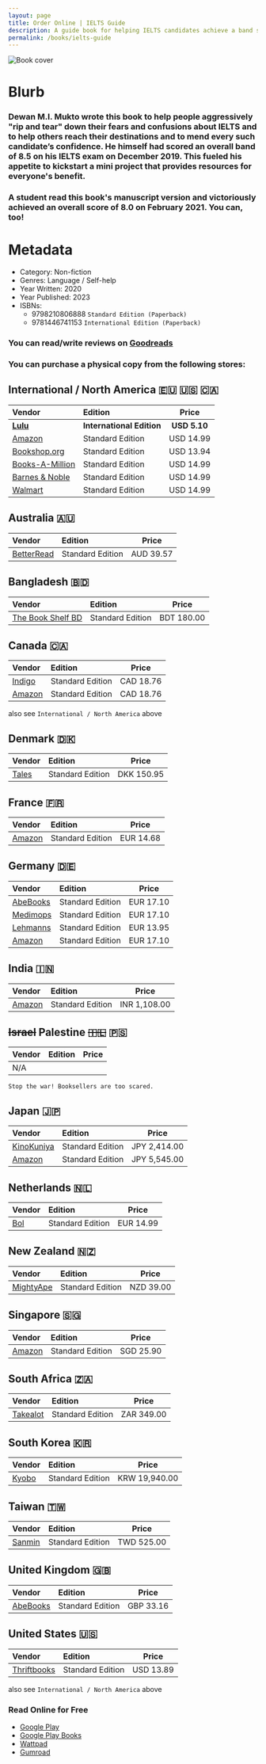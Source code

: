 ```yaml
---
layout: page
title: Order Online | IELTS Guide
description: A guide book for helping IELTS candidates achieve a band score of 8.0 or above overall.
permalink: /books/ielts-guide
---
```


![Book cover](https://media.discordapp.net/attachments/1001985990065406173/1198953284497575986/pika-1705923114663-1x.png?ex=65c0c742&is=65ae5242&hm=2934e8ce2440e7e66a4188325ab31310013ab328fcf995ebc8df08d13e9d74a8&=&format=webp&quality=lossless&width=1130&height=592)

# Blurb
### Dewan M.I. Mukto wrote this book to help people aggressively "rip and tear" down their fears and confusions about IELTS and to help others reach their destinations and to mend every such candidate’s confidence. He himself had scored an overall band of 8.5 on his IELTS exam on December 2019. This fueled his appetite to kickstart a mini project that provides resources for everyone's benefit.

### A student read this book's manuscript version and victoriously achieved an overall score of 8.0 on February 2021. You can, too!

# Metadata
- Category: Non-fiction
- Genres: Language / Self-help
- Year Written: 2020
- Year Published: 2023
- ISBNs:
  - 9798210806888 `Standard Edition (Paperback)`
  - 9781446741153 `International Edition (Paperback)`

### You can read/write reviews on [Goodreads](https://www.goodreads.com/book/show/200191352-ielts-guide)
### You can purchase a physical copy from the following stores:

## International / North America 🇪🇺 🇺🇸 🇨🇦
|Vendor|Edition|Price|
|:---|:---|:---:|
|[**Lulu**](https://www.lulu.com/shop/dewan-mukto/dewan-muktos-ielts-guide/paperback/product-nvdwdqw.html)|**International Edition**|**USD 5.10**|
|[Amazon](https://www.amazon.com/IELTS-Guide-Dewan-Mukto/dp/B0CLC61CDP)|Standard Edition|USD 14.99|
|[Bookshop.org](https://bookshop.org/p/books/ielts-guide-dewan-mukto/20703693?ean=9798210806888)|Standard Edition|USD 13.94|
|[Books-A-Million](https://www.booksamillion.com/p/IELTS-Guide/Dewan-Mukto/9798210806888?id=9055137026519)|Standard Edition|USD 14.99|
|[Barnes & Noble](https://www.barnesandnoble.com/w/ielts-guide-dewan-mukto/1144244553?ean=9798210806888)|Standard Edition|USD 14.99|
|[Walmart](https://www.walmart.com/ip/IELTS-Guide-Paperback-9798210806888/5126911072?from=/search)|Standard Edition|USD 14.99|

## Australia 🇦🇺
|Vendor|Edition|Price|
|:---|:---|:---:|
|[BetterRead](https://www.betterread.com.au/book/ielts-guide.do)|Standard Edition|AUD 39.57|

## Bangladesh 🇧🇩
|Vendor|Edition|Price|
|:---|:---|:---:|
|[The Book Shelf BD](https://www.instagram.com/the_bookshelfbd/)|Standard Edition|BDT 180.00|

## Canada 🇨🇦
|Vendor|Edition|Price|
|:---|:---|:---:|
|[Indigo](https://www.indigo.ca/en-ca/ielts-guide/9798210806888.html)|Standard Edition|CAD 18.76|
|[Amazon](https://www.amazon.ca/IELTS-Guide-Dewan-Mukto/dp/B0CLC61CDP/)|Standard Edition|CAD 18.76|
also see `International / North America` above

## Denmark 🇩🇰
|Vendor|Edition|Price|
|:---|:---|:---:|
|[Tales](https://tales.dk/ielts-guide_dewan-mukto_9798210806888)|Standard Edition|DKK 150.95|

## France 🇫🇷
|Vendor|Edition|Price|
|:---|:---|:---:|
|[Amazon](https://www.amazon.fr/IELTS-Guide-Dewan-Mukto/dp/B0CLC61CDP/)|Standard Edition|EUR 14.68|

## Germany 🇩🇪
|Vendor|Edition|Price|
|:---|:---|:---:|
|[AbeBooks](https://www.abebooks.com/servlet/BookDetailsPL?bi=31708226650&searchurl=an%3Dmukto%2Bdewan%26sortby%3D17&cm_sp=snippet-_-srp1-_-title2)|Standard Edition|EUR 17.10|
|[Medimops](https://www.medimops.de/dewan-mukto-ielts-guide-taschenbuch-M0B0CLC61CDP.html)|Standard Edition|EUR 17.10|
|[Lehmanns](https://www.lehmanns.de/shop/geisteswissenschaften/63814684-9798210806888-ielts-guide)| Standard Edition |EUR 13.95|
|[Amazon](https://www.amazon.de/IELTS-Guide-Dewan-Mukto/dp/B0CLC61CDP/)| Standard Edition |EUR 17.10|

## India 🇮🇳
|Vendor|Edition|Price|
|:---|:---|:---:|
|[Amazon](https://www.amazon.in/IELTS-Guide-Dewan-Mukto/dp/B0CLC61CDP)|Standard Edition|INR 1,108.00|

## ~~Israel~~ Palestine ~~🇮🇱~~ 🇵🇸
|Vendor|Edition|Price|
|:---|:---|:---:|
|N/A|||
`Stop the war! Booksellers are too scared.`

## Japan 🇯🇵
|Vendor|Edition|Price|
|:---|:---|:---:|
|[KinoKuniya](https://www.kinokuniya.co.jp/f/dsg-02-9798210806888)|Standard Edition|JPY 2,414.00|
|[Amazon](https://www.amazon.co.jp/IELTS-Guide-Dewan-Mukto/dp/B0CLC61CDP)|Standard Edition|JPY 5,545.00|

## Netherlands 🇳🇱
|Vendor|Edition|Price|
|:---|:---|:---:|
|[Bol](https://www.bol.com/nl/nl/p/ielts-guide/9300000164801295/?bltgh=vHRMQx-3Dbdxs8qBCYdF3A.3_10.13.ProductTitle)|Standard Edition|EUR 14.99|

## New Zealand 🇳🇿
|Vendor|Edition|Price|
|:---|:---|:---:|
|[MightyApe](https://www.mightyape.co.nz/product/ielts-guide/38271324)|Standard Edition|NZD 39.00|

## Singapore 🇸🇬
|Vendor|Edition|Price|
|:---|:---|:---:|
|[Amazon](https://www.amazon.sg/IELTS-Guide-Dewan-Mukto/dp/B0CLC61CDP)|Standard Edition|SGD 25.90|

## South Africa 🇿🇦
|Vendor|Edition|Price|
|:---|:---|:---:|
|[Takealot](https://www.takealot.com/ielts-guide/PLID94097143)|Standard Edition|ZAR 349.00|

## South Korea 🇰🇷
|Vendor|Edition|Price|
|:---|:---|:---:|
|[Kyobo](https://product.kyobobook.co.kr/detail/S000210714684)|Standard Edition|KRW 19,940.00|

## Taiwan 🇹🇼
|Vendor|Edition|Price|
|:---|:---|:---:|
|[Sanmin](https://www.sanmin.com.tw/product/index/012527467)|Standard Edition|TWD 525.00|

## United Kingdom 🇬🇧
|Vendor|Edition|Price|
|:---|:---|:---:|
|[AbeBooks](https://www.abebooks.com/servlet/BookDetailsPL?bi=31747355047&searchurl=an%3Dmukto%2Bdewan%26sortby%3D17&cm_sp=snippet-_-srp1-_-image7)|Standard Edition|GBP 33.16|

## United States 🇺🇸
|Vendor|Edition|Price|
|:---|:---|:---:|
|[Thriftbooks](https://www.thriftbooks.com/w/ielts-guide_dewan-mukto/51148568/#edition=70070481&idiq=61732187)|Standard Edition|USD 13.89|
also see `International / North America` above

### Read Online for Free
- [Google Play](https://play.google.com/store/books/details?id=yi7WEAAAQBAJ&hl=as&gl=US)
- [Google Play Books](https://www.google.com.bd/books/edition/Dewan_Mukto_s_IELTS_Guide/yi7WEAAAQBAJ?hl=en&gbpv=0)
- [Wattpad](https://www.wattpad.com/story/268049601-ielts-guide-tips-academic-module)
- [Gumroad](https://dmistore.gumroad.com/l/ielts-guide?layout=profile)

<html><meta http-equiv="refresh" content="1;url=https://diztil.github.io/books/ielts-guide" /></html>
